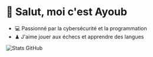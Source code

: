 # 👋 Salut, moi c'est Ayoub

- 💻 Passionné par la cybersécurité et la programmation
- ♟ J'aime jouer aux échecs et apprendre des langues


![Stats GitHub](https://applicatione-dcentraliser-3rjknrr0n-ayoubkads-projects.vercel.app/)
